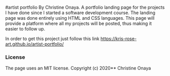 #artist portfolio
By Christine Onaya.
A portfolio landing page for the projects I have done since I started a software development course. The landing page was done entirely using HTML and CSS languages.
This page will provide a platform where all my projects will be posted, thus making it easier to follow up.

In order to get this project just follow this link https://kris-rose-art.github.io/artist-portfolio/

### License
The page uses an MIT license.
Copyright (c) 2020** Christine Onaya
